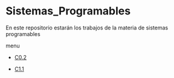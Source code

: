 # Sistemas_Programables

En este repositorio estarán los trabajos de la materia de sistemas programables

menu

* [C0.2](blog/C0.2VanessaMarlenneRodriguezBaez_Zerox.md)

* [C1.1](blog/C1.1VanessaMarlenneRodriguezBaez_Zerox.md)
